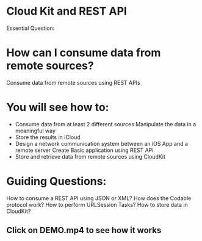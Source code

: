 # Cloud Kit and REST API

Essential Question:
# How can I consume data from remote sources?

Consume data from remote sources using REST APIs

# You will see how to:

- Consume data from at least 2 different sources Manipulate the data in a meaningful way
- Store the results in iCloud
- Design a network communication system between an iOS App and a remote server Create Basic application using REST API
- Store and retrieve data from remote sources using CloudKit
  
# Guiding Questions:

How to consume a REST API using JSON or XML? 
How does the Codable protocol work?
How to perform URLSession Tasks?
How to store data in CloudKit?


## Click on DEMO.mp4 to see how it works
